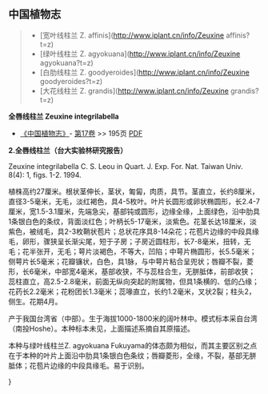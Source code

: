

## 中国植物志

> * [宽叶线柱兰  Z.  affinis](http://www.iplant.cn/info/Zeuxine affinis?t=z)
> * [绿叶线柱兰  Z.  agyokuana](http://www.iplant.cn/info/Zeuxine agyokuana?t=z)
> * [白肋线柱兰  Z.  goodyeroides](http://www.iplant.cn/info/Zeuxine goodyeroides?t=z)
> * [大花线柱兰  Z.  grandis](http://www.iplant.cn/info/Zeuxine grandis?t=z)

**全唇线柱兰 Zeuxine integrilabella**

* [《中国植物志》](http://www.iplant.cn/frps)- [第17卷](http://www.iplant.cn/frps/vol/17) >> 195页 [PDF](http://www.iplant.cn/frps/pdf/17/195.pdf)

**2.全唇线柱兰（台大实验林研究报告）**

Zeuxine integrilabella C. S. Leou in Quart. J. Exp. For. Nat. Taiwan Univ. 8(4): 1, figs. 1-2. 1994.

植株高约27厘米。根状茎伸长，茎状，匍匐，肉质，具节。茎直立，长约8厘米，直径3-5毫米，无毛，淡红褐色，具4-5枚叶。叶片长圆形或卵状椭圆形，长2.4-7厘米，宽1.5-3.1厘米，先端急尖，基部钝或圆形，边缘全缘，上面绿色，沿中肋具1条银白色的条纹，背面淡红色；叶柄长5-17毫米，淡紫色。花茎长达18厘米，淡紫色，被绒毛，具2-3枚鞘状苞片；总状花序具8-14朵花；花苞片边缘的中段具缘毛，卵形，骤狭呈长渐尖尾，短于子房；子房近圆柱形，长7-8毫米，扭转，无毛；花半张开，无毛；萼片淡褐色，不等大，凹陷；中萼片椭圆形，长5.5毫米；侧萼片长5毫米；花瓣镰状，白色，具1脉，与中萼片粘合呈兜状；唇瓣不裂，菱形，长6毫米，中部宽4毫米，基部收狭，不与蕊柱合生，无胼胝体，前部收狭；蕊柱直立，高2.5-2.8毫米，前面无纵向突起的附属物，但具1条横的、低的凸缘；花药长2.2毫米；花粉团长1.3毫米；蕊喙直立，长约1.2毫米，叉状2裂；柱头2，侧生。花期4月。

产于我国台湾省（中部）。生于海拔1000-1800米的阔叶林中。模式标本采自台湾（南投Hoshe）。本种标本未见，上面描述系摘自其原描述。

本种与绿叶线柱兰Z. agyokuana Fukuyama的体态颇为相似，而其主要区别之点在于本种的叶片上面沿中肋具1条银白色条纹；唇瓣菱形，全缘，不裂，基部无胼胝体；花苞片边缘的中段具缘毛。易于识别。

}